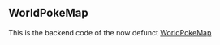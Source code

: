 ## WorldPokeMap

This is the backend code of the now defunct [WorldPokeMap](https://twitter.com/worldpokemap)

